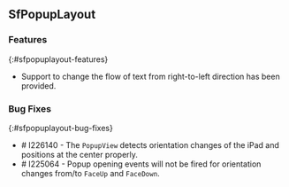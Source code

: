 ## SfPopupLayout

### Features
{:#sfpopuplayout-features}

* Support to change the flow of text from right-to-left direction has been provided.

### Bug Fixes
{:#sfpopuplayout-bug-fixes}

* \# I226140 - The `PopupView` detects orientation changes of the iPad and positions at the center properly.
* \# I225064 - Popup opening events will not be fired for orientation changes from/to `FaceUp` and `FaceDown`.